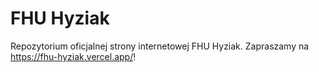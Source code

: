 # FHU Hyziak

Repozytorium oficjalnej strony internetowej FHU Hyziak.
Zapraszamy na <https://fhu-hyziak.vercel.app/>!
